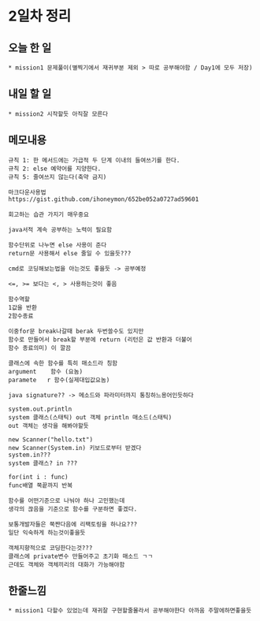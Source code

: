 # 2일차 정리

## 오늘 한 일    
    * mission1 문제풀이(별찍기에서 재귀부분 제외 > 따로 공부해야함 / Day1에 모두 저장)
    
## 내일 할 일
    * mission2 시작할듯 아직잘 모른다

## 메모내용   
    
    
    규칙 1: 한 메서드에는 가급적 두 단계 이내의 들여쓰기를 한다.   
    규칙 2: else 예약어를 지양한다.   
    규칙 5: 줄여쓰지 않는다(축약 금지)
    
    마크다운사용법
    https://gist.github.com/ihoneymon/652be052a0727ad59601

    회고하는 습관 가지기 매우중요 

    java서적 계속 공부하는 노력이 필요함
    
    함수단위로 나누면 else 사용이 준다
    return문 사용해서 else 줄일 수 있을듯???
    
    cmd로 코딩해보는법을 아는것도 좋을듯 -> 공부예정
    
    <=, >= 보다는 <, > 사용하는것이 좋음
    
    함수역할
    1값을 반환
    2함수종료

    이중for문 break나갈때 berak 두번쓸수도 있지만
    함수로 만들어서 break할 부분에 return (리턴은 값 반환과 더불어
    함수 종료의미) 이 깔끔

    클래스에 속한 함수를 특히 매소드라 칭함
    argument    함수 (요놈)
    paramete   r 함수(실제대입값요놈)

    java signature?? -> 메소드와 파라미터까지 통칭하느용어인듯하다
    
    system.out.println
    system 클래스(스태틱) out 객체 println 매소드(스태틱)
    out 객체는 생각을 해봐야할듯

    new Scanner("hello.txt")
    new Scanner(System.in) 키보드로부터 받겠다
    system.in???
    system 클래스? in ???
    
    for(int i : func)
    func배열 쭉끝까지 반복

    함수를 어떤기준으로 나눠야 하나 고민했는데
    생각의 끊음을 기준으로 함수를 구분하면 좋겠다.

    보통개발자들은 쭉짠다음에 리팩토링을 하나요???
    일단 익숙하게 하는것이좋을듯
    
    객체지향적으로 코딩한다는것???
    클래스에 private변수 만들어주고 초기화 매소드 ㄱㄱ
    근데도 객체와 객체끼리의 대화가 가능해야함
 
 ## 한줄느낌   
 
    * mission1 다할수 있었는데 재귀잘 구현할줄몰라서 공부해야한다 아까움 주말에하면좋을듯 
    
    
